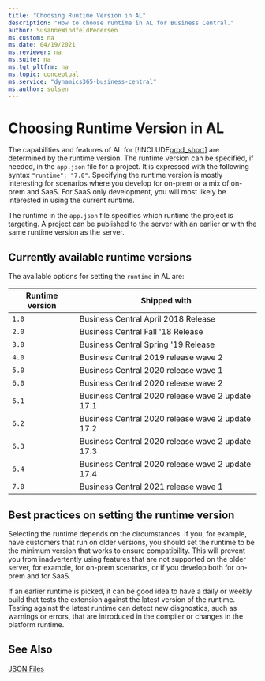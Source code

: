 ```yaml
---
title: "Choosing Runtime Version in AL"
description: "How to choose runtime in AL for Business Central."
author: SusanneWindfeldPedersen
ms.custom: na
ms.date: 04/19/2021
ms.reviewer: na
ms.suite: na
ms.tgt_pltfrm: na
ms.topic: conceptual
ms.service: "dynamics365-business-central"
ms.author: solsen
---
```


# Choosing Runtime Version in AL

The capabilities and features of AL for [!INCLUDE[prod_short](../includes/prod_short.md)] are determined by the runtime version. The runtime version can be specified, if needed, in the `app.json` file for a project. It is expressed with the following syntax `"runtime": "7.0"`. Specifying the runtime version is mostly interesting for scenarios where you develop for on-prem or a mix of on-prem and SaaS. For SaaS only development, you will most likely be interested in using the current runtime.

The runtime in the `app.json` file specifies which runtime the project is targeting. A project can be published to the server with an earlier or with the same runtime version as the server. 

## Currently available runtime versions

The available options for setting the `runtime` in AL are:

|Runtime version|Shipped with                       |
|---------------|-----------------------------------|
|`1.0`          |Business Central April 2018 Release|
|`2.0`          |Business Central Fall '18 Release  |
|`3.0`          |Business Central Spring '19 Release|
|`4.0`          |Business Central 2019 release wave 2|
|`5.0`          |Business Central 2020 release wave 1|
|`6.0`          |Business Central 2020 release wave 2|
|`6.1`          |Business Central 2020 release wave 2 update 17.1|
|`6.2`          |Business Central 2020 release wave 2 update 17.2|
|`6.3`          |Business Central 2020 release wave 2 update 17.3|
|`6.4`          |Business Central 2020 release wave 2 update 17.4|
|`7.0`          |Business Central 2021 release wave 1|

## Best practices on setting the runtime version

Selecting the runtime depends on the circumstances. If you, for example, have customers that run on older versions, you should set the runtime to be the minimum version that works to ensure compatibility. This will prevent you from inadvertently using features that are not supported on the older server, for example, for on-prem scenarios, or if you develop both for on-prem and for SaaS.

If an earlier runtime is picked, it can be good idea to have a daily or weekly build that tests the extension against the latest version of the runtime. Testing against the latest runtime can detect new diagnostics, such as warnings or errors, that are introduced in the compiler or changes in the platform runtime.

## See Also

[JSON Files](devenv-json-files.md)  
